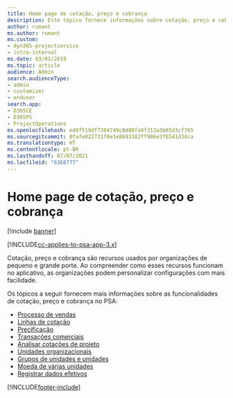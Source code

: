 ```yaml
---
title: Home page de cotação, preço e cobrança
description: Este tópico fornece informações sobre cotação, preço e cobrança.
author: rumant
ms.author: rumant
ms.custom:
- dyn365-projectservice
- intro-internal
ms.date: 03/01/2019
ms.topic: article
audience: Admin
search.audienceType:
- admin
- customizer
- enduser
search.app:
- D365CE
- D365PS
- ProjectOperations
ms.openlocfilehash: e40f519df7304749c8d88fa9f313a3b85d3cf765
ms.sourcegitcommit: 0fafe022731f0e1e8693382ff906e3f8541d34ca
ms.translationtype: HT
ms.contentlocale: pt-BR
ms.lasthandoff: 07/07/2021
ms.locfileid: "6368777"
---
```

# <a name="quoting-pricing-and-billing-home-page"></a>Home page de cotação, preço e cobrança

[!include [banner](../includes/psa-now-project-operations.md)]

[!INCLUDE[cc-applies-to-psa-app-3.x](../includes/cc-applies-to-psa-app-3x.md)]

Cotação, preço e cobrança são recursos usados por organizações de pequeno e grande porte. Ao compreender como esses recursos funcionam no aplicativo, as organizações podem personalizar configurações com mais facilidade.

Os tópicos a seguir fornecem mais informações sobre as funcionalidades de cotação, preço e cobrança no PSA:

- [Processo de vendas](basic-sales-process.md)
- [Linhas de cotação](basic-quote-lines.md)
- [Precificação](basic-pricing.md)
- [Transações comerciais](basic-business-transactions.md)
- [Analisar cotações de projeto](basic-analyzing-quotes.md)
- [Unidades organizacionais](advanced-organizational.md)
- [Grupos de unidades e unidades](advanced-units.md)
- [Moeda de várias unidades](advanced-currency.md)
- [Registrar dados efetivos](advanced-actuals.md)


[!INCLUDE[footer-include](../includes/footer-banner.md)]